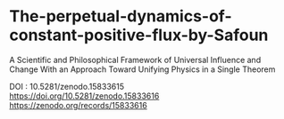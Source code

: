 # The-perpetual-dynamics-of-constant-positive-flux-by-Safoun
A Scientific and Philosophical Framework of Universal Influence and Change With an Approach Toward Unifying Physics in a Single Theorem

DOI : 10.5281/zenodo.15833615 <br>
https://doi.org/10.5281/zenodo.15833616 <br>
https://zenodo.org/records/15833616
